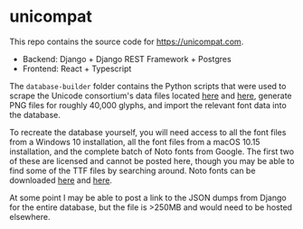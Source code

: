 # unicompat

This repo contains the source code for https://unicompat.com.

* Backend: Django + Django REST Framework + Postgres
* Frontend: React + Typescript

The `database-builder` folder contains the Python scripts that were used to scrape the Unicode consortium's data files located [here](https://www.unicode.org/Public/UCD/latest/ucdxml/) and [here](https://unicode.org/Public/emoji/13.0/), generate PNG files for roughly 40,000 glyphs, and import the relevant font data into the database.

To recreate the database yourself, you will need access to all the font files from a Windows 10 installation, all the font files from a macOS 10.15 installation, and the complete batch of Noto fonts from Google. The first two of these are licensed and cannot be posted here, though you may be able to find some of the TTF files by searching around. Noto fonts can be downloaded [here](https://www.google.com/get/noto/) and [here](https://github.com/googlefonts/noto-fonts). 

At some point I may be able to post a link to the JSON dumps from Django for the entire database, but the file is >250MB and would need to be hosted elsewhere.
